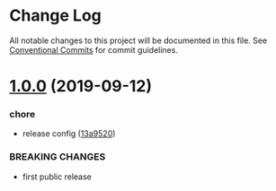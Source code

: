 # Change Log

All notable changes to this project will be documented in this file.
See [Conventional Commits](https://conventionalcommits.org) for commit guidelines.

# [1.0.0](https://github.com/christoferolaison/skapa/compare/@skapa/config@0.0.1...@skapa/config@1.0.0) (2019-09-12)

### chore

- release config ([13a9520](https://github.com/christoferolaison/skapa/commit/13a9520))

### BREAKING CHANGES

- first public release
